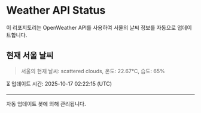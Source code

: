 
# Weather API Status

이 리포지토리는 OpenWeather API를 사용하여 서울의 날씨 정보를 자동으로 업데이트합니다.

## 현재 서울 날씨
> 서울의 현재 날씨: scattered clouds, 온도: 22.67°C, 습도: 65%

⏳ 업데이트 시간: 2025-10-17 02:22:15 (UTC)

---
자동 업데이트 봇에 의해 관리됩니다.
